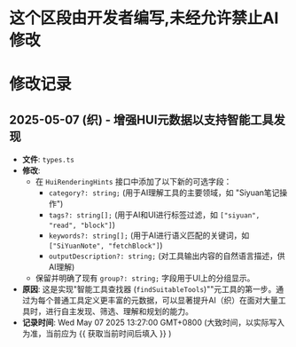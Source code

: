 # 这个区段由开发者编写,未经允许禁止AI修改



# 修改记录

## 2025-05-07 (织) - 增强HUI元数据以支持智能工具发现

-   **文件**: `types.ts`
-   **修改**: 
    -   在 `HuiRenderingHints` 接口中添加了以下新的可选字段：
        -   `category?: string;` (用于AI理解工具的主要领域，如 "Siyuan笔记操作")
        -   `tags?: string[];` (用于AI和UI进行标签过滤，如 `["siyuan", "read", "block"]`)
        -   `keywords?: string[];` (用于AI进行语义匹配的关键词，如 `["SiYuanNote", "fetchBlock"]`)
        -   `outputDescription?: string;` (对工具输出内容的自然语言描述，供AI理解)
    -   保留并明确了现有 `group?: string;` 字段用于UI上的分组显示。
-   **原因**: 这是实现"智能工具查找器 (`findSuitableTools`)""元工具的第一步。通过为每个普通工具定义更丰富的元数据，可以显著提升AI（织）在面对大量工具时，进行自主发现、筛选、理解和规划的能力。
-   **记录时间**: Wed May 07 2025 13:27:00 GMT+0800 (大致时间，以实际写入为准，当前应为 {{ 获取当前时间后填入 }} ) 